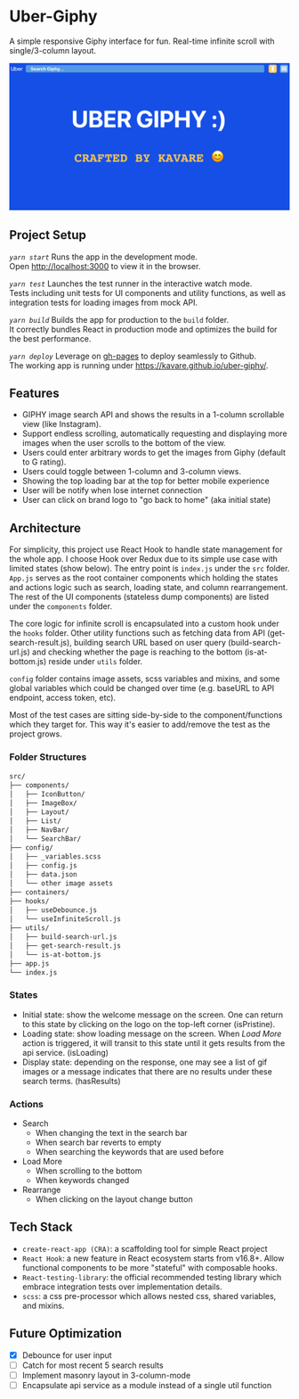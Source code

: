# Uber-Giphy
A simple responsive Giphy interface for fun. Real-time infinite scroll with single/3-column layout.

![Demo](https://github.com/kavare/uber-giphy/blob/master/src/config/demo.png)

## Project Setup
*`yarn start`*
Runs the app in the development mode.<br />
Open [http://localhost:3000](http://localhost:3000) to view it in the browser.

*`yarn test`*
Launches the test runner in the interactive watch mode.<br />
Tests including unit tests for UI components and utility functions, as well as integration tests for
loading images from mock API.

*`yarn build`*
Builds the app for production to the `build` folder.<br />
It correctly bundles React in production mode and optimizes the build for the best performance.

*`yarn deploy`*
Leverage on [gh-pages](https://github.com/tschaub/gh-pages) to deploy seamlessly to Github. <br />
The working app is running under https://kavare.github.io/uber-giphy/.

## Features
- GIPHY image search API and shows the results in a 1-column scrollable view (like Instagram).
- Support endless scrolling, automatically requesting and displaying more images when the user scrolls to the bottom of the view.
- Users could enter arbitrary words to get the images from Giphy (default to G rating).
- Users could toggle between 1-column and 3-column views.
- Showing the top loading bar at the top for better mobile experience
- User will be notify when lose internet connection
- User can click on brand logo to "go back to home" (aka initial state)

## Architecture
For simplicity, this project use React Hook to handle state management for the whole app. I choose Hook over Redux due to its simple use case with limited states (show below). The entry point is `index.js` under the `src` folder. `App.js` serves as the root container components which holding the states and actions logic such as search, loading state, and column rearrangement. The rest of the UI components (stateless dump components) are listed under the `components` folder.

The core logic for infinite scroll is encapsulated into a custom hook under the `hooks` folder. Other utility functions such as fetching data from API (get-search-result.js), building search URL based on user query (build-search-url.js) and checking whether the page is reaching to the bottom (is-at-bottom.js) reside under `utils` folder.

`config` folder contains image assets, scss variables and mixins, and some global variables which could be changed over time (e.g. baseURL to API endpoint, access token, etc).

Most of the test cases are sitting side-by-side to the component/functions which they target for. This way it's easier to add/remove the test as the project grows.

### Folder Structures
```
src/
├── components/
│   ├── IconButton/
│   ├── ImageBox/
│   ├── Layout/
│   ├── List/
│   ├── NavBar/
│   └── SearchBar/
├── config/
│   ├── _variables.scss
│   ├── config.js
│   ├── data.json
│   └── other image assets
├── containers/
├── hooks/
│   ├── useDebounce.js
│   └── useInfiniteScroll.js
├── utils/
│   ├── build-search-url.js
│   ├── get-search-result.js
│   └── is-at-bottom.js
├── app.js
└── index.js
```
### States
- Initial state: show the welcome message on the screen. One can return to this state by clicking on the logo on the top-left corner (isPristine).
- Loading state: show loading message on the screen. When _Load More_ action is triggered, it will transit to this state until it gets results from the api service. (isLoading)
- Display state: depending on the response, one may see a list of gif images or a message indicates that there are no results under these search terms. (hasResults)

### Actions
- Search
  - When changing the text in the search bar
  - When search bar reverts to empty
  - When searching the keywords that are used before
- Load More
  - When scrolling to the bottom
  - When keywords changed
- Rearrange
  - When clicking on the layout change button

## Tech Stack
- `create-react-app (CRA)`: a scaffolding tool for simple React project
- `React Hook`: a new feature in React ecosystem starts from v16.8+. Allow functional components to be more "stateful" with composable hooks.
- `React-testing-library`: the official recommended testing library which embrace integration tests over implementation details.
- `scss`: a css pre-processor which allows nested css, shared variables, and mixins.

## Future Optimization
- [x] Debounce for user input
- [ ] Catch for most recent 5 search results
- [ ] Implement masonry layout in 3-column-mode
- [ ] Encapsulate api service as a module instead of a single util function
